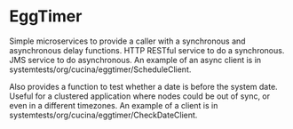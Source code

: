 # EggTimer

Simple microservices to provide a caller with a synchronous and asynchronous delay functions. HTTP RESTful service to do a synchronous. JMS service to do asynchronous. An example of an async client is in systemtests/org/cucina/eggtimer/ScheduleClient. 

Also provides a function to test whether a date is before the system date. Useful for a clustered application where nodes could be out of sync, or even in a different timezones. An example of a client is in systemtests/org/cucina/eggtimer/CheckDateClient. 
